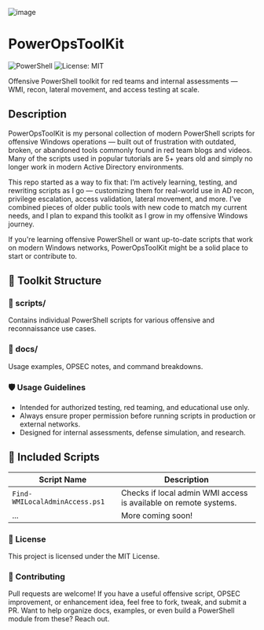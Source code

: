 ![image](https://github.com/user-attachments/assets/5a9b74b4-8446-4bef-bb36-6931291df583)

# PowerOpsToolKit
![PowerShell](https://img.shields.io/badge/PowerShell-7+-blue)
![License: MIT](https://img.shields.io/badge/License-MIT-green.svg)

Offensive PowerShell toolkit for red teams and internal assessments — WMI, recon, lateral movement, and access testing at scale.

## Description
PowerOpsToolKit is my personal collection of modern PowerShell scripts for offensive Windows operations — built out of frustration with outdated, broken, or abandoned tools commonly found in red team blogs and videos. Many of the scripts used in popular tutorials are 5+ years old and simply no longer work in modern Active Directory environments.

This repo started as a way to fix that: I’m actively learning, testing, and rewriting scripts as I go — customizing them for real-world use in AD recon, privilege escalation, access validation, lateral movement, and more. I’ve combined pieces of older public tools with new code to match my current needs, and I plan to expand this toolkit as I grow in my offensive Windows journey.

If you're learning offensive PowerShell or want up-to-date scripts that work on modern Windows networks, PowerOpsToolKit might be a solid place to start or contribute to.

## 📂 Toolkit Structure

### 📁 scripts/
Contains individual PowerShell scripts for various offensive and reconnaissance use cases.

### 📁 docs/
Usage examples, OPSEC notes, and command breakdowns.

### 🛡️ Usage Guidelines
* Intended for authorized testing, red teaming, and educational use only.
* Always ensure proper permission before running scripts in production or external networks.
* Designed for internal assessments, defense simulation, and research.


## 📂 Included Scripts

| Script Name                    | Description                                 |
|-------------------------------|---------------------------------------------|
| `Find-WMILocalAdminAccess.ps1`| Checks if local admin WMI access is available on remote systems. |
| ...                           | More coming soon!                           |

### 📄 License
This project is licensed under the MIT License.

### 🤝 Contributing
Pull requests are welcome! If you have a useful offensive script, OPSEC improvement, or enhancement idea, feel free to fork, tweak, and submit a PR.
Want to help organize docs, examples, or even build a PowerShell module from these? Reach out.

